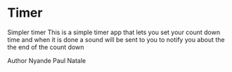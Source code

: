 # Timer
Simpler timer
This is a simple timer app that lets you set your count down time and when it is done a sound will be sent to you to notify you about the 
the end of the count down

Author
Nyande Paul Natale
